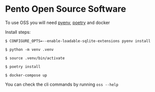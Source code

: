 # Pento Open Source Software

To use OSS you will need [pyenv](https://github.com/pyenv/pyenv-installer), [poetry](https://python-poetry.org/docs/#installation) and docker

Install steps:

`$ CONFIGURE_OPTS=--enable-loadable-sqlite-extensions pyenv install`

`$ python -m venv .venv`

`$ source .venv/bin/activate`

`$ poetry install`

`$ docker-compose up`

You can check the cli commands by running `oss --help`
